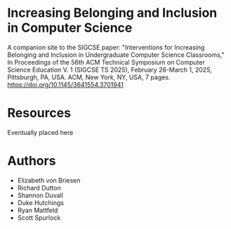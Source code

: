# Increasing Belonging and Inclusion in Computer Science
A companion site to the SIGCSE paper: "Interventions for Increasing Belonging and Inclusion in Undergraduate Computer Science Classrooms," In Proceedings of the 56th ACM Technical Symposium on Computer Science Education V. 1 (SIGCSE TS 2025), February 26-March 1, 2025, Pittsburgh, PA, USA. ACM, New York, NY, USA, 7 pages. https://doi.org/10.1145/3641554.3701941

# Resources
Eventually placed here

# Authors
- Elizabeth von Briesen
- Richard Dutton
- Shannon Duvall
- Duke Hutchings
- Ryan Mattfeld
- Scott Spurlock
